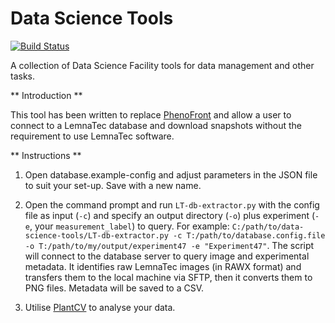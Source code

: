 # Data Science Tools

[![Build Status](https://travis-ci.com/danforthcenter/data-science-tools.svg?branch=master)](https://travis-ci.com/danforthcenter/data-science-tools)

A collection of Data Science Facility tools for data management and other tasks.

** Introduction **

This tool has been written to replace [PhenoFront](https://github.com/danforthcenter/PhenoFront) and allow a user to connect to a LemnaTec database and download snapshots without the requirement to use LemnaTec software.

** Instructions **

1. Open database.example-config and adjust parameters in the JSON file to suit your set-up. Save with a new name.

2. Open the command prompt and run `LT-db-extractor.py` with the config file as input (`-c`) and specify an output directory (`-o`) plus experiment (`-e`, your `measurement_label`) to query. For example: `C:/path/to/data-science-tools/LT-db-extractor.py -c T:/path/to/database.config.file -o T:/path/to/my/output/experiment47 -e "Experiment47"`. The script will connect to the database server to query image and experimental metadata. It identifies raw LemnaTec images (in RAWX format) and transfers them to the local machine via SFTP, then it converts them to PNG files. Metadata will be saved to a CSV.

3. Utilise [PlantCV](https://github.com/danforthcenter/plantcv) to analyse your data.





